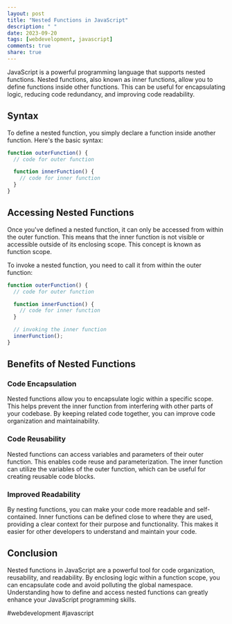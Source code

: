 ```yaml
---
layout: post
title: "Nested Functions in JavaScript"
description: " "
date: 2023-09-20
tags: [webdevelopment, javascript]
comments: true
share: true
---
```


JavaScript is a powerful programming language that supports nested functions. Nested functions, also known as inner functions, allow you to define functions inside other functions. This can be useful for encapsulating logic, reducing code redundancy, and improving code readability.

## Syntax

To define a nested function, you simply declare a function inside another function. Here's the basic syntax:

```javascript
function outerFunction() {
  // code for outer function

  function innerFunction() {
    // code for inner function
  }
}
```

## Accessing Nested Functions

Once you've defined a nested function, it can only be accessed from within the outer function. This means that the inner function is not visible or accessible outside of its enclosing scope. This concept is known as function scope.

To invoke a nested function, you need to call it from within the outer function:

```javascript
function outerFunction() {
  // code for outer function

  function innerFunction() {
    // code for inner function
  }

  // invoking the inner function
  innerFunction();
}
```

## Benefits of Nested Functions

### Code Encapsulation
Nested functions allow you to encapsulate logic within a specific scope. This helps prevent the inner function from interfering with other parts of your codebase. By keeping related code together, you can improve code organization and maintainability.

### Code Reusability
Nested functions can access variables and parameters of their outer function. This enables code reuse and parameterization. The inner function can utilize the variables of the outer function, which can be useful for creating reusable code blocks.

### Improved Readability
By nesting functions, you can make your code more readable and self-contained. Inner functions can be defined close to where they are used, providing a clear context for their purpose and functionality. This makes it easier for other developers to understand and maintain your code.

## Conclusion

Nested functions in JavaScript are a powerful tool for code organization, reusability, and readability. By enclosing logic within a function scope, you can encapsulate code and avoid polluting the global namespace. Understanding how to define and access nested functions can greatly enhance your JavaScript programming skills.

#webdevelopment #javascript
